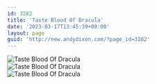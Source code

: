 ```yaml
---
id: 3282
title: 'Taste Blood Of Dracula'
date: '2023-03-17T13:45:39+00:00'
layout: page
guid: 'http://new.andydixon.com/?page_id=3282'
---
```


![Taste Blood Of Dracula](https://i0.wp.com/assets.g8x2.ldn.idrivee2-23.com/posters/Taste%20Blood%20Of%20Dracula%2001.jpg?w=1200&ssl=1 "Taste Blood Of Dracula")  
![Taste Blood Of Dracula](https://i0.wp.com/assets.g8x2.ldn.idrivee2-23.com/posters/Taste%20Blood%20Of%20Dracula%2003.jpg?w=1200&ssl=1 "Taste Blood Of Dracula")  
![Taste Blood Of Dracula](https://i0.wp.com/assets.g8x2.ldn.idrivee2-23.com/posters/Taste%20Blood%20Of%20Dracula%2004.jpg?w=1200&ssl=1 "Taste Blood Of Dracula")